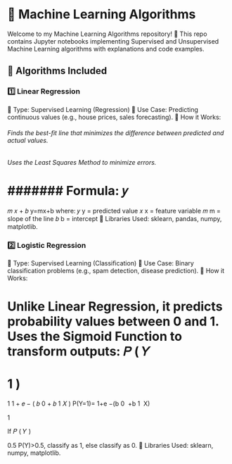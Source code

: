 # 🤖 Machine Learning Algorithms
Welcome to my Machine Learning Algorithms repository! 🚀 This repo contains Jupyter notebooks implementing Supervised and Unsupervised Machine Learning algorithms with explanations and code examples.

## 📂 Algorithms Included
### 1️⃣ Linear Regression
📌 Type: Supervised Learning (Regression)
📌 Use Case: Predicting continuous values (e.g., house prices, sales forecasting).
📌 How it Works:

###### Finds the best-fit line that minimizes the difference between predicted and actual values.
###### Uses the Least Squares Method to minimize errors.
####### Formula:
𝑦
=
𝑚
𝑥
+
𝑏
y=mx+b
where:
𝑦
y = predicted value
𝑥
x = feature variable
𝑚
m = slope of the line
𝑏
b = intercept
🔧 Libraries Used: sklearn, pandas, numpy, matplotlib.

### 2️⃣ Logistic Regression
📌 Type: Supervised Learning (Classification)
📌 Use Case: Binary classification problems (e.g., spam detection, disease prediction).
📌 How it Works:

Unlike Linear Regression, it predicts probability values between 0 and 1.
Uses the Sigmoid Function to transform outputs:
𝑃
(
𝑌
=
1
)
=
1
1
+
𝑒
−
(
𝑏
0
+
𝑏
1
𝑋
)
P(Y=1)= 
1+e 
−(b 
0
​
 +b 
1
​
 X)
 
1
​
 
If 
𝑃
(
𝑌
)
>
0.5
P(Y)>0.5, classify as 1, else classify as 0.
🔧 Libraries Used: sklearn, numpy, matplotlib.
